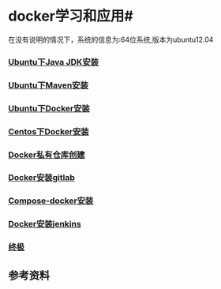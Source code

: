 # docker学习和应用#
在没有说明的情况下，系统的信息为:64位系统,版本为ubuntu12.04

### [Ubuntu下Java JDK安装](ubuntu-java-jdk.md)
### [Ubuntu下Maven安装](ubuntu-maven.md)
### [Ubuntu下Docker安装](ubuntu-docker-install.md)
### [Centos下Docker安装](centos-docker-install.md)
### [Docker私有仓库创建](docker-registry.md)
### [Docker安装gitlab](docker-gitlab.md)
### [Compose-docker安装](compose-docker.md)
### [Docker安装jenkins](docker-jenkins.md)

### [终极](all-compose.md)



## 参考资料


